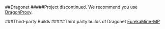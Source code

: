 ##Dragonet
#####Project discontinued. We recommend you use [DragonProxy](https://github.com/DragonetMC/DragonProxy).

###Third-party Builds
#####Third party builds of Dragonet
[EurekaMine-MP](https://GitHub.com/EurekaMineTeam/EurekaMine-MP)
